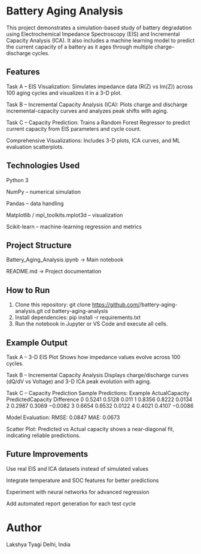 # Battery Aging Analysis
This project demonstrates a simulation-based study of battery degradation using Electrochemical Impedance Spectroscopy (EIS) and Incremental Capacity Analysis (ICA). It also includes a machine learning model to predict the current capacity of a battery as it ages through multiple charge–discharge cycles.

## Features
Task A – EIS Visualization:
Simulates impedance data (R(Z) vs Im(Z)) across 100 aging cycles and visualizes it in a 3-D plot.

Task B – Incremental Capacity Analysis (ICA):
Plots charge and discharge incremental-capacity curves and analyzes peak shifts with aging.

Task C – Capacity Prediction:
Trains a Random Forest Regressor to predict current capacity from EIS parameters and cycle count.

Comprehensive Visualizations:
Includes 3-D plots, ICA curves, and ML evaluation scatterplots.

## Technologies Used
Python 3

NumPy – numerical simulation

Pandas – data handling

Matplotlib / mpl_toolkits.mplot3d – visualization

Scikit-learn – machine-learning regression and metrics

## Project Structure
Battery_Aging_Analysis.ipynb   → Main notebook

README.md                      → Project documentation

## How to Run
1. Clone this repository:
   git clone https://github.com/<your-username>/battery-aging-analysis.git
   cd battery-aging-analysis
2. Install dependencies:
   pip install -r requirements.txt
3. Run the notebook in Jupyter or VS Code and execute all cells.

## Example Output
Task A – 3-D EIS Plot
Shows how impedance values evolve across 100 cycles.

Task B – Incremental Capacity Analysis
Displays charge/discharge curves (dQ/dV vs Voltage) and 3-D ICA peak evolution with aging.

Task C – Capacity Prediction
Sample Predictions:
Example	ActualCapacity	PredictedCapacity	Difference
   0	      0.5241	         0.5128  	      0.011
   1	      0.8356	         0.8222	        0.0134
   2	      0.2987	         0.3069	       −0.0082
   3	      0.6654	         0.6532	        0.0122
   4	      0.4021	         0.4107	       −0.0086

Model Evaluation:
RMSE: 0.0847
MAE: 0.0673

Scatter Plot:
Predicted vs Actual capacity shows a near-diagonal fit, indicating reliable predictions.

## Future Improvements
Use real EIS and ICA datasets instead of simulated values

Integrate temperature and SOC features for better predictions

Experiment with neural networks for advanced regression

Add automated report generation for each test cycle

# Author
Lakshya Tyagi
Delhi, India
